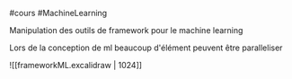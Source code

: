 #cours #MachineLearning

Manipulation des outils de framework pour le machine learning

Lors de la conception de ml beaucoup d'élément peuvent être paralleliser 

![[frameworkML.excalidraw | 1024]]